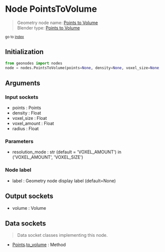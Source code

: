 
# Node PointsToVolume

> Geometry node name: [Points to Volume](https://docs.blender.org/manual/en/latest/modeling/geometry_nodes/point/points_to_volume.html)<br>
  Blender type: [Points to Volume](https://docs.blender.org/api/current/bpy.types.GeometryNodePointsToVolume.html)
  
<sub>go to [index](/docs/index.md)</sub>

Initialization
--------------

```python
from geonodes import nodes
node = nodes.PointsToVolume(points=None, density=None, voxel_size=None, voxel_amount=None, radius=None, resolution_mode='VOXEL_AMOUNT', label=None)
```



## Arguments


### Input sockets

- points : Points
- density : Float
- voxel_size : Float
- voxel_amount : Float
- radius : Float

### Parameters

- resolution_mode : str (default = 'VOXEL_AMOUNT') in ('VOXEL_AMOUNT', 'VOXEL_SIZE')

### Node label

- label : Geometry node display label (default=None)

## Output sockets

- volume : Volume

## Data sockets

> Data socket classes implementing this node.
  
  
- [Points](/docs/sockets/Points.md).[to_volume](/docs/sockets/Points.md#to_volume) : Method
  
